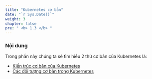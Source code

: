 ```yaml
---
title: "Kubernetes cơ bản"
date: "`r Sys.Date()`"
weight: 3
chapter: false
pre: " <b> 1.3 </b> "
---
```


### Nội dung

Trong phần này chúng ta sẽ tìm hiểu 2 thứ cơ bản của Kubernetes là:

- [Kiến trúc cơ bản của Kubernetes](1.3.1-architecture-basics/)
- [Các đối tượng cơ bản trong Kubernetes](1.3.2-fundamental-components/)
